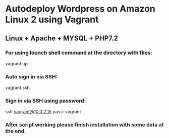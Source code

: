 # Autodeploy Wordpress on Amazon Linux 2 using Vagrant
## Linux + Apache + MYSQL + PHP7.2

### For using lounch shell command at the directory with files:
vagrant up

### Auto sign in via SSH:
vagrant ssh

### Sign in via SSH using password:
ssh vagrant@10.0.2.15
pass: vagrant

### After script working please finish installation with some data at the end.
